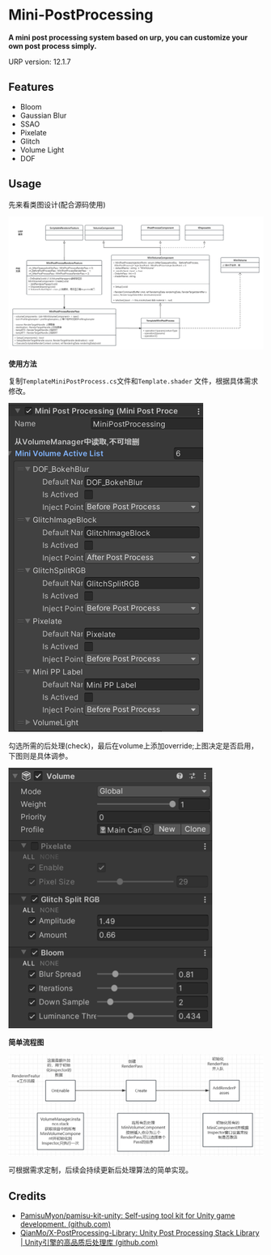 # Mini-PostProcessing
**A mini post processing system based on urp, you can customize your own post process simply.**

URP version: 12.1.7

## Features

* Bloom
* Gaussian Blur
* SSAO
* Pixelate
* Glitch
* Volume Light
* DOF

## Usage

先来看类图设计(配合源码使用)

![](Readme/MiniPostProcess.png)

**使用方法**

复制`TemplateMiniPostProcess.cs`文件和`Template.shader` 文件，根据具体需求修改。

![image-20240120084543706](Readme/Inspector.png)

勾选所需的后处理(check)，最后在volume上添加override;上图决定是否启用，下图则是具体调参。

![image-20240120094930002](Readme/volumeEditor.png)

**简单流程图**

![image-20240120080706408](Readme/miniBasic.png)

可根据需求定制，后续会持续更新后处理算法的简单实现。



## Credits

* [PamisuMyon/pamisu-kit-unity: Self-using tool kit for Unity game development. (github.com)](https://github.com/PamisuMyon/pamisu-kit-unity)
* [QianMo/X-PostProcessing-Library: Unity Post Processing Stack Library | Unity引擎的高品质后处理库 (github.com)](https://github.com/QianMo/X-PostProcessing-Library)
